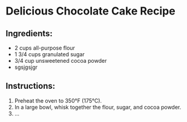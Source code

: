 # Delicious Chocolate Cake Recipe

## Ingredients:
- 2 cups all-purpose flour
- 1 3/4 cups granulated sugar
- 3/4 cup unsweetened cocoa powder
- sgsjgsjgr

## Instructions:
1. Preheat the oven to 350°F (175°C).
2. In a large bowl, whisk together the flour, sugar, and cocoa powder.
3. ...